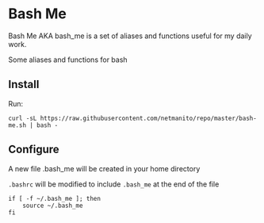 # Bash Me

Bash Me AKA bash_me is a set of aliases and functions useful for my daily work.

Some aliases and functions for bash



## Install 

Run:
```
curl -sL https://raw.githubusercontent.com/netmanito/repo/master/bash-me.sh | bash -
```

## Configure

A new file .bash_me will be created in your home directory 

`.bashrc` will be modified to include `.bash_me` at the end of the file

```
if [ -f ~/.bash_me ]; then
    source ~/.bash_me
fi
```


